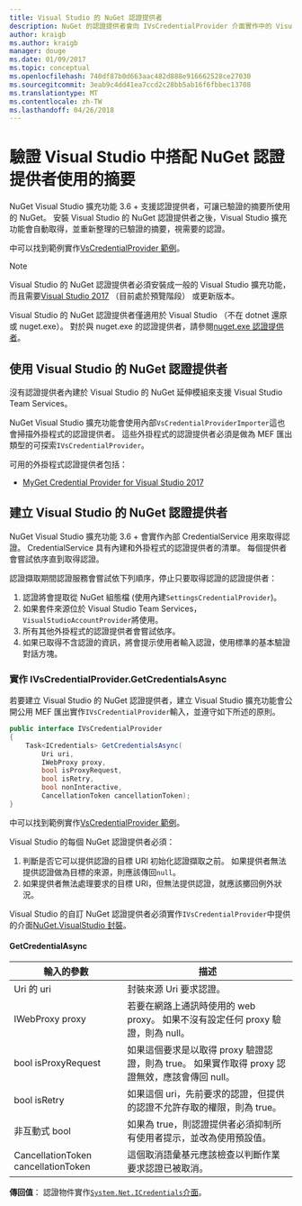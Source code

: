 ```yaml
---
title: Visual Studio 的 NuGet 認證提供者
description: NuGet 的認證提供者會向 IVsCredentialProvider 介面實作中的 Visual Studio 擴充功能的摘要。
author: kraigb
ms.author: kraigb
manager: douge
ms.date: 01/09/2017
ms.topic: conceptual
ms.openlocfilehash: 740df87b0d663aac482d888e916662528ce27030
ms.sourcegitcommit: 3eab9c4dd41ea7ccd2c28bb5ab16f6fbbec13708
ms.translationtype: MT
ms.contentlocale: zh-TW
ms.lasthandoff: 04/26/2018
---
```

# <a name="authenticating-feeds-in-visual-studio-with-nuget-credential-providers"></a>驗證 Visual Studio 中搭配 NuGet 認證提供者使用的摘要

NuGet Visual Studio 擴充功能 3.6 + 支援認證提供者，可讓已驗證的摘要所使用的 NuGet。
安裝 Visual Studio 的 NuGet 認證提供者之後，Visual Studio 擴充功能會自動取得，並重新整理的已驗證的摘要，視需要的認證。

中可以找到範例實作[VsCredentialProvider 範例](https://github.com/NuGet/Samples/tree/master/VsCredentialProvider)。

> [!Note]
> Visual Studio 的 NuGet 認證提供者必須安裝成一般的 Visual Studio 擴充功能，而且需要[Visual Studio 2017](https://aka.ms/vs/15/preview/vs_enterprise) （目前處於預覽階段） 或更新版本。
>
> Visual Studio 的 NuGet 認證提供者僅適用於 Visual Studio （不在 dotnet 還原或 nuget.exe）。 對於與 nuget.exe 的認證提供者，請參閱[nuget.exe 認證提供者](nuget-exe-Credential-providers.md)。

## <a name="available-nuget-credential-providers-for-visual-studio"></a>使用 Visual Studio 的 NuGet 認證提供者

沒有認證提供者內建於 Visual Studio 的 NuGet 延伸模組來支援 Visual Studio Team Services。

NuGet Visual Studio 擴充功能會使用內部`VsCredentialProviderImporter`這也會掃描外掛程式的認證提供者。 這些外掛程式的認證提供者必須是做為 MEF 匯出類型的可探索`IVsCredentialProvider`。

可用的外掛程式認證提供者包括：

- [MyGet Credential Provider for Visual Studio 2017](http://docs.myget.org/docs/reference/credential-provider-for-visual-studio)

## <a name="creating-a-nuget-credential-provider-for-visual-studio"></a>建立 Visual Studio 的 NuGet 認證提供者

NuGet Visual Studio 擴充功能 3.6 + 會實作內部 CredentialService 用來取得認證。 CredentialService 具有內建和外掛程式的認證提供者的清單。 每個提供者會嘗試依序直到取得認證。

認證擷取期間認證服務會嘗試依下列順序，停止只要取得認證的認證提供者：

1. 認證將會提取從 NuGet 組態檔 (使用內建`SettingsCredentialProvider`)。
1. 如果套件來源位於 Visual Studio Team Services，`VisualStudioAccountProvider`將使用。
1. 所有其他外掛程式的認證提供者會嘗試依序。
1. 如果已取得不含認證的資訊，將會提示使用者輸入認證，使用標準的基本驗證 對話方塊。

### <a name="implementing-ivscredentialprovidergetcredentialsasync"></a>實作 IVsCredentialProvider.GetCredentialsAsync

若要建立 Visual Studio 的 NuGet 認證提供者，建立 Visual Studio 擴充功能會公開公用 MEF 匯出實作`IVsCredentialProvider`輸入，並遵守如下所述的原則。

```cs
public interface IVsCredentialProvider
{
    Task<ICredentials> GetCredentialsAsync(
        Uri uri,
        IWebProxy proxy,
        bool isProxyRequest,
        bool isRetry,
        bool nonInteractive,
        CancellationToken cancellationToken);
}
```

中可以找到範例實作[VsCredentialProvider 範例](https://github.com/NuGet/Samples/tree/master/VsCredentialProvider)。

Visual Studio 的每個 NuGet 認證提供者必須：

1. 判斷是否它可以提供認證的目標 URI 初始化認證擷取之前。 如果提供者無法提供認證做為目標的來源，則應該傳回`null`。
1. 如果提供者無法處理要求的目標 URI，但無法提供認證，就應該擲回例外狀況。

Visual Studio 的自訂 NuGet 認證提供者必須實作`IVsCredentialProvider`中提供的介面[NuGet.VisualStudio 封裝](https://www.nuget.org/packages/NuGet.VisualStudio/)。

#### <a name="getcredentialasync"></a>GetCredentialAsync

| 輸入的參數 |描述|
| ----------------|-----------|
| Uri 的 uri | 封裝來源 Uri 要求認證。|
| IWebProxy proxy | 若要在網路上通訊時使用的 web proxy。 如果不沒有設定任何 proxy 驗證，則為 null。 |
| bool isProxyRequest | 如果這個要求是以取得 proxy 驗證認證，則為 true。 如果實作取得 proxy 認證無效，應該會傳回 null。 |
| bool isRetry | 如果這個 uri，先前要求的認證，但提供的認證不允許存取的權限，則為 true。 |
| 非互動式 bool | 如果為 true，則認證提供者必須抑制所有使用者提示，並改為使用預設值。 |
| CancellationToken cancellationToken | 這個取消語彙基元應該檢查以判斷作業要求認證已被取消。 |

**傳回值**： 認證物件實作[`System.Net.ICredentials`介面](/dotnet/api/system.net.icredentials?view=netstandard-2.0)。
